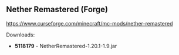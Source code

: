 ## Nether Remastered (Forge)
https://www.curseforge.com/minecraft/mc-mods/nether-remastered

Downloads:
- **5118179** - NetherRemastered-1.20.1-1.9.jar